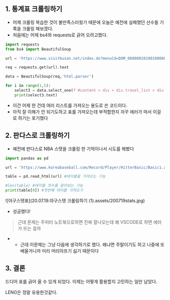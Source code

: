 ## 1. 통계표 크롤링하기

* 어제 크롤링 복습한 것이 불만족스러웠기 때문에 오늘은 예전에 실패했던 선수들 기록을 크롤링 해보겠다. 
* 처음에는 어제 bs4와 requests로 긁어 오려고했다. 

```python
import requests
from bs4 import BeautifulSoup

url = 'https://www.visitbusan.net/index.do?menuCd=DOM_000000201001000000'

req = requests.get(url).text

data = BeautifulSoup(req,'html.parser')

for i in range(1,5):
    select3 = data.select_one(f'#content > div > div.travel_list > div.trvList > div > div:nth-of-type({str(i)}) > div.info > p.tit > a')
    print(select3.text)
```

* 이건 어제 한 건데 여러 리스트를 가져오는 용도로 쓴 코드이다.
* 아직 잘 이해가 안 되기도하고 표를 가져오는데 부적합한지 자꾸 에러가 떠서 이걸로 하기는 포기했다

## 2. 판다스로 크롤링하기

* 예전에 판다스로 NBA 스탯을 크롤링 한 기억이나서 시도를 해봤다

```python
import pandas as pd

url = 'https://www.koreabaseball.com/Record/Player/HitterBasic/Basic1.aspx'

table = pd.read_html(url) #테이블을 가져오는 기능

#len(table) #테이블 갯수를 알아보는 기능 
print(table[0]) #첫번째 테이블 가져오기

```

![야구스탯표](20.07.19.야구스탯 크롤링하기 (1).assets/200719stats.jpg)





* 성공했다!

> 근데 문제는 주피터 노트북으로하면 진짜 잘나오는데 왜 VSCODE로 하면 에러가 뜨는 걸까	

* ​	
  * 근데 이문제는 그냥 다음에 생각하기로 했다. 왜냐면 주말이기도 하고 나중에 또 배울거니까 미리 머리아프기 싫기 때문이다



## 3. 결론

드디어 표를 긁어 올 수 있게 되었다. 이제는 어떻게 활용할지 고민하는 일만 남았다. 

LEN()은 정말 유용한것같다.